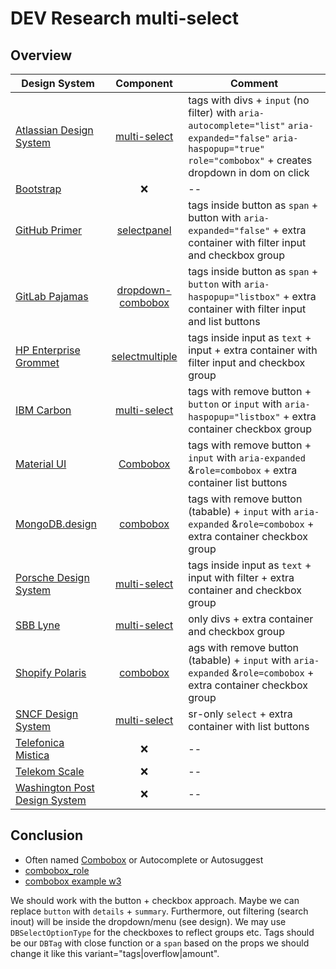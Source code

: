 # DEV Research multi-select

## Overview

| Design System                                                                           |                                                                Component                                                                | Comment                                                                                                                                                                  |
| --------------------------------------------------------------------------------------- | :-------------------------------------------------------------------------------------------------------------------------------------: | ------------------------------------------------------------------------------------------------------------------------------------------------------------------------ |
| [Atlassian Design System](https://bitbucket.org/atlassian/atlaskit/src/master/)         |                            [multi-select](https://atlassian.design/components/select/examples#multi-select)                             | tags with divs + `input` (no filter) with `aria-autocomplete="list"` `aria-expanded="false"` `aria-haspopup="true"` `role="combobox"` + creates dropdown in dom on click |
| [Bootstrap](https://github.com/twbs/bootstrap)                                          |                                                                   ❌                                                                    | --                                                                                                                                                                       |
| [GitHub Primer](https://github.com/primer/css)                                          |                                 [selectpanel](https://primer.style/components/selectpanel/react/alpha)                                  | tags inside button as `span` + button with `aria-expanded="false"` + extra container with filter input and checkbox group                                                |
| [GitLab Pajamas](https://gitlab.com/gitlab-org/gitlab-services/design.gitlab.com)       |                               [dropdown-combobox](https://design.gitlab.com/components/dropdown-combobox)                               | tags inside button as `span` + `button` with `aria-haspopup="listbox"` + extra container with filter input and list buttons                                              |
| [HP Enterprise Grommet](https://github.com/grommet/grommet)                             |                                         [selectmultiple](https://v2.grommet.io/selectmultiple)                                          | tags inside input as `text` + input + extra container with filter input and checkbox group                                                                               |
| [IBM Carbon](https://github.com/carbon-design-system/carbon)                            |                    [multi-select](https://react.carbondesignsystem.com/?path=/docs/components-multiselect--overview)                    | tags with remove button + `button` or `input` with `aria-haspopup="listbox"` + extra container checkbox group                                                            |
| [Material UI](https://github.com/mui/material-ui)                                       |                                       [Combobox](https://mui.com/material-ui/react-autocomplete/)                                       | tags with remove button + `input` with `aria-expanded` &`role=combobox` + extra container list buttons                                                                   |
| [MongoDB.design](https://github.com/mongodb/design)                                     |                                 [combobox](https://www.mongodb.design/component/combobox/live-example)                                  | tags with remove button (tabable) + `input` with `aria-expanded` &`role=combobox` + extra container checkbox group                                                       |
| [Porsche Design System](https://github.com/porsche-design-system/porsche-design-system) |                          [multi-select](https://designsystem.porsche.com/v3/components/multi-select/examples)                           | tags inside input as `text` + input with filter + extra container and checkbox group                                                                                     |
| [SBB Lyne](https://github.com/lyne-design-system/lyne-components)                       |                   [multi-select](https://lyne-storybook.app.sbb.ch/?path=/story/elements-sbb-select--multiple-select)                   | only divs + extra container and checkbox group                                                                                                                           |
| [Shopify Polaris](https://github.com/Shopify/polaris)                                   | [combobox](https://polaris.shopify.com/components/selection-and-input/combobox?example=combobox-with-multi-select-and-vertical-content) | ags with remove button (tabable) + `input` with `aria-expanded` &`role=combobox` + extra container checkbox group                                                        |
| [SNCF Design System](https://gitlab.com/SNCF/wcs)                                       |                       [multi-select](https://designmetier-bootstrap.sncf.fr/docs/4.3/components/select/#multiple)                       | sr-only `select` + extra container with list buttons                                                                                                                     |
| [Telefonica Mistica](https://github.com/Telefonica/mistica-web)                         |                                                                   ❌                                                                    | --                                                                                                                                                                       |
| [Telekom Scale](https://github.com/telekom/scale)                                       |                                                                   ❌                                                                    | --                                                                                                                                                                       |
| [Washington Post Design System](https://build.washingtonpost.com/)                      |                                                                   ❌                                                                    | --                                                                                                                                                                       |

## Conclusion

-   Often named [Combobox](https://component.gallery/components/combobox/) or Autocomplete or Autosuggest
-   [combobox_role](https://developer.mozilla.org/en-US/docs/Web/Accessibility/ARIA/Roles/combobox_role)
-   [combobox example w3](https://www.w3.org/WAI/ARIA/apg/patterns/combobox/)

We should work with the button + checkbox approach. Maybe we can replace `button` with `details` + `summary`. Furthermore, out filtering (search inout) will be inside the dropdown/menu (see design). We may use `DBSelectOptionType` for the checkboxes to reflect groups etc.
Tags should be our `DBTag` with close function or a `span` based on the props we should change it like this variant="tags|overflow|amount".
